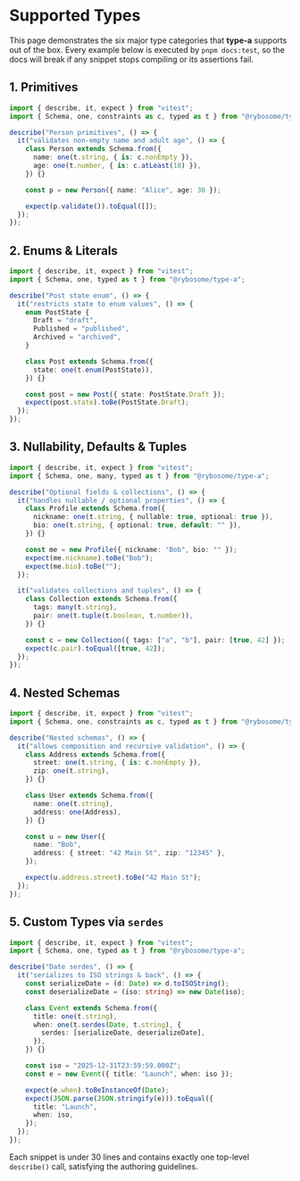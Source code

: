 # Supported Types

This page demonstrates the six major type categories that **type-a** supports out of the box. Every example below is executed by `pnpm docs:test`, so the docs will break if any snippet stops compiling or its assertions fail.

## 1. Primitives

```ts test
import { describe, it, expect } from "vitest";
import { Schema, one, constraints as c, typed as t } from "@rybosome/type-a";

describe("Person primitives", () => {
  it("validates non-empty name and adult age", () => {
    class Person extends Schema.from({
      name: one(t.string, { is: c.nonEmpty }),
      age: one(t.number, { is: c.atLeast(18) }),
    }) {}

    const p = new Person({ name: "Alice", age: 30 });

    expect(p.validate()).toEqual([]);
  });
});
```

## 2. Enums & Literals

```ts test
import { describe, it, expect } from "vitest";
import { Schema, one, typed as t } from "@rybosome/type-a";

describe("Post state enum", () => {
  it("restricts state to enum values", () => {
    enum PostState {
      Draft = "draft",
      Published = "published",
      Archived = "archived",
    }

    class Post extends Schema.from({
      state: one(t.enum(PostState)),
    }) {}

    const post = new Post({ state: PostState.Draft });
    expect(post.state).toBe(PostState.Draft);
  });
});
```

## 3. Nullability, Defaults & Tuples

```ts test
import { describe, it, expect } from "vitest";
import { Schema, one, many, typed as t } from "@rybosome/type-a";

describe("Optional fields & collections", () => {
  it("handles nullable / optional properties", () => {
    class Profile extends Schema.from({
      nickname: one(t.string, { nullable: true, optional: true }),
      bio: one(t.string, { optional: true, default: "" }),
    }) {}

    const me = new Profile({ nickname: "Bob", bio: "" });
    expect(me.nickname).toBe("Bob");
    expect(me.bio).toBe("");
  });

  it("validates collections and tuples", () => {
    class Collection extends Schema.from({
      tags: many(t.string),
      pair: one(t.tuple(t.boolean, t.number)),
    }) {}

    const c = new Collection({ tags: ["a", "b"], pair: [true, 42] });
    expect(c.pair).toEqual([true, 42]);
  });
});
```

## 4. Nested Schemas

```ts test
import { describe, it, expect } from "vitest";
import { Schema, one, constraints as c, typed as t } from "@rybosome/type-a";

describe("Nested schemas", () => {
  it("allows composition and recursive validation", () => {
    class Address extends Schema.from({
      street: one(t.string, { is: c.nonEmpty }),
      zip: one(t.string),
    }) {}

    class User extends Schema.from({
      name: one(t.string),
      address: one(Address),
    }) {}

    const u = new User({
      name: "Bob",
      address: { street: "42 Main St", zip: "12345" },
    });

    expect(u.address.street).toBe("42 Main St");
  });
});
```

## 5. Custom Types via `serdes`

```ts test
import { describe, it, expect } from "vitest";
import { Schema, one, typed as t } from "@rybosome/type-a";

describe("Date serdes", () => {
  it("serializes to ISO strings & back", () => {
    const serializeDate = (d: Date) => d.toISOString();
    const deserializeDate = (iso: string) => new Date(iso);

    class Event extends Schema.from({
      title: one(t.string),
      when: one(t.serdes(Date, t.string), {
        serdes: [serializeDate, deserializeDate],
      }),
    }) {}

    const iso = "2025-12-31T23:59:59.000Z";
    const e = new Event({ title: "Launch", when: iso });

    expect(e.when).toBeInstanceOf(Date);
    expect(JSON.parse(JSON.stringify(e))).toEqual({
      title: "Launch",
      when: iso,
    });
  });
});
```

Each snippet is under 30 lines and contains exactly one top-level `describe()` call, satisfying the authoring guidelines.
